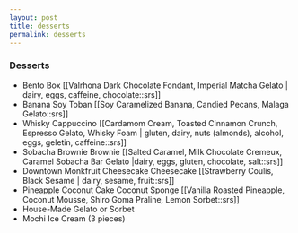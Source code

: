 ```yaml
---
layout: post
title: desserts
permalink: desserts
---
```


### Desserts

- Bento Box [[Valrhona Dark Chocolate Fondant, Imperial Matcha Gelato \| dairy, eggs, caffeine, chocolate::srs]]
- Banana Soy Toban [[Soy Caramelized Banana, Candied Pecans, Malaga Gelato::srs]]
- Whisky Cappuccino [[Cardamom Cream, Toasted Cinnamon Crunch, Espresso Gelato, Whisky Foam  \| gluten, dairy, nuts (almonds), alcohol, eggs, geletin, caffeine::srs]]
- Sobacha Brownie Brownie  [[Salted Caramel, Milk Chocolate Cremeux, Caramel Sobacha Bar Gelato \|dairy, eggs, gluten, chocolate, salt::srs]]
- Downtown Monkfruit Cheesecake Cheesecake [[Strawberry Coulis, Black Sesame \| dairy, sesame, fruit::srs]]
- Pineapple Coconut Cake Coconut Sponge [[Vanilla Roasted Pineapple, Coconut Mousse, Shiro Goma Praline, Lemon Sorbet::srs]]
- House-Made Gelato or Sorbet
- Mochi Ice Cream (3 pieces)
